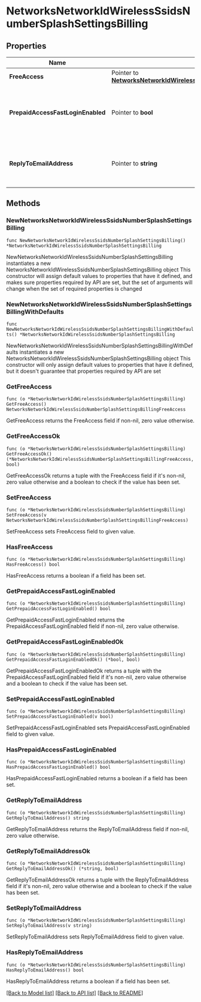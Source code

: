 # NetworksNetworkIdWirelessSsidsNumberSplashSettingsBilling

## Properties

Name | Type | Description | Notes
------------ | ------------- | ------------- | -------------
**FreeAccess** | Pointer to [**NetworksNetworkIdWirelessSsidsNumberSplashSettingsBillingFreeAccess**](NetworksNetworkIdWirelessSsidsNumberSplashSettingsBillingFreeAccess.md) |  | [optional] 
**PrepaidAccessFastLoginEnabled** | Pointer to **bool** | Whether or not billing uses the fast login prepaid access option. | [optional] 
**ReplyToEmailAddress** | Pointer to **string** | The email address that receives replies from clients. | [optional] 

## Methods

### NewNetworksNetworkIdWirelessSsidsNumberSplashSettingsBilling

`func NewNetworksNetworkIdWirelessSsidsNumberSplashSettingsBilling() *NetworksNetworkIdWirelessSsidsNumberSplashSettingsBilling`

NewNetworksNetworkIdWirelessSsidsNumberSplashSettingsBilling instantiates a new NetworksNetworkIdWirelessSsidsNumberSplashSettingsBilling object
This constructor will assign default values to properties that have it defined,
and makes sure properties required by API are set, but the set of arguments
will change when the set of required properties is changed

### NewNetworksNetworkIdWirelessSsidsNumberSplashSettingsBillingWithDefaults

`func NewNetworksNetworkIdWirelessSsidsNumberSplashSettingsBillingWithDefaults() *NetworksNetworkIdWirelessSsidsNumberSplashSettingsBilling`

NewNetworksNetworkIdWirelessSsidsNumberSplashSettingsBillingWithDefaults instantiates a new NetworksNetworkIdWirelessSsidsNumberSplashSettingsBilling object
This constructor will only assign default values to properties that have it defined,
but it doesn't guarantee that properties required by API are set

### GetFreeAccess

`func (o *NetworksNetworkIdWirelessSsidsNumberSplashSettingsBilling) GetFreeAccess() NetworksNetworkIdWirelessSsidsNumberSplashSettingsBillingFreeAccess`

GetFreeAccess returns the FreeAccess field if non-nil, zero value otherwise.

### GetFreeAccessOk

`func (o *NetworksNetworkIdWirelessSsidsNumberSplashSettingsBilling) GetFreeAccessOk() (*NetworksNetworkIdWirelessSsidsNumberSplashSettingsBillingFreeAccess, bool)`

GetFreeAccessOk returns a tuple with the FreeAccess field if it's non-nil, zero value otherwise
and a boolean to check if the value has been set.

### SetFreeAccess

`func (o *NetworksNetworkIdWirelessSsidsNumberSplashSettingsBilling) SetFreeAccess(v NetworksNetworkIdWirelessSsidsNumberSplashSettingsBillingFreeAccess)`

SetFreeAccess sets FreeAccess field to given value.

### HasFreeAccess

`func (o *NetworksNetworkIdWirelessSsidsNumberSplashSettingsBilling) HasFreeAccess() bool`

HasFreeAccess returns a boolean if a field has been set.

### GetPrepaidAccessFastLoginEnabled

`func (o *NetworksNetworkIdWirelessSsidsNumberSplashSettingsBilling) GetPrepaidAccessFastLoginEnabled() bool`

GetPrepaidAccessFastLoginEnabled returns the PrepaidAccessFastLoginEnabled field if non-nil, zero value otherwise.

### GetPrepaidAccessFastLoginEnabledOk

`func (o *NetworksNetworkIdWirelessSsidsNumberSplashSettingsBilling) GetPrepaidAccessFastLoginEnabledOk() (*bool, bool)`

GetPrepaidAccessFastLoginEnabledOk returns a tuple with the PrepaidAccessFastLoginEnabled field if it's non-nil, zero value otherwise
and a boolean to check if the value has been set.

### SetPrepaidAccessFastLoginEnabled

`func (o *NetworksNetworkIdWirelessSsidsNumberSplashSettingsBilling) SetPrepaidAccessFastLoginEnabled(v bool)`

SetPrepaidAccessFastLoginEnabled sets PrepaidAccessFastLoginEnabled field to given value.

### HasPrepaidAccessFastLoginEnabled

`func (o *NetworksNetworkIdWirelessSsidsNumberSplashSettingsBilling) HasPrepaidAccessFastLoginEnabled() bool`

HasPrepaidAccessFastLoginEnabled returns a boolean if a field has been set.

### GetReplyToEmailAddress

`func (o *NetworksNetworkIdWirelessSsidsNumberSplashSettingsBilling) GetReplyToEmailAddress() string`

GetReplyToEmailAddress returns the ReplyToEmailAddress field if non-nil, zero value otherwise.

### GetReplyToEmailAddressOk

`func (o *NetworksNetworkIdWirelessSsidsNumberSplashSettingsBilling) GetReplyToEmailAddressOk() (*string, bool)`

GetReplyToEmailAddressOk returns a tuple with the ReplyToEmailAddress field if it's non-nil, zero value otherwise
and a boolean to check if the value has been set.

### SetReplyToEmailAddress

`func (o *NetworksNetworkIdWirelessSsidsNumberSplashSettingsBilling) SetReplyToEmailAddress(v string)`

SetReplyToEmailAddress sets ReplyToEmailAddress field to given value.

### HasReplyToEmailAddress

`func (o *NetworksNetworkIdWirelessSsidsNumberSplashSettingsBilling) HasReplyToEmailAddress() bool`

HasReplyToEmailAddress returns a boolean if a field has been set.


[[Back to Model list]](../README.md#documentation-for-models) [[Back to API list]](../README.md#documentation-for-api-endpoints) [[Back to README]](../README.md)



